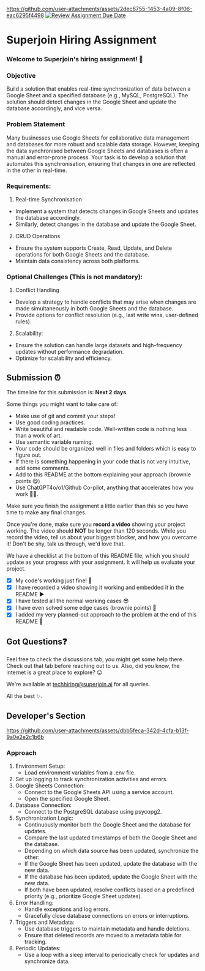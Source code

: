 
https://github.com/user-attachments/assets/2dec6755-1453-4a09-8f06-eac6295f4498
[![Review Assignment Due Date](https://classroom.github.com/assets/deadline-readme-button-22041afd0340ce965d47ae6ef1cefeee28c7c493a6346c4f15d667ab976d596c.svg)](https://classroom.github.com/a/AHFn7Vbn)
# Superjoin Hiring Assignment

### Welcome to Superjoin's hiring assignment! 🚀

### Objective
Build a solution that enables real-time synchronization of data between a Google Sheet and a specified database (e.g., MySQL, PostgreSQL). The solution should detect changes in the Google Sheet and update the database accordingly, and vice versa.

### Problem Statement
Many businesses use Google Sheets for collaborative data management and databases for more robust and scalable data storage. However, keeping the data synchronised between Google Sheets and databases is often a manual and error-prone process. Your task is to develop a solution that automates this synchronisation, ensuring that changes in one are reflected in the other in real-time.

### Requirements:
1. Real-time Synchronisation
  - Implement a system that detects changes in Google Sheets and updates the database accordingly.
   - Similarly, detect changes in the database and update the Google Sheet.
  2.	CRUD Operations
   - Ensure the system supports Create, Read, Update, and Delete operations for both Google Sheets and the database.
   - Maintain data consistency across both platforms.
   
### Optional Challenges (This is not mandatory):
1. Conflict Handling
- Develop a strategy to handle conflicts that may arise when changes are made simultaneously in both Google Sheets and the database.
- Provide options for conflict resolution (e.g., last write wins, user-defined rules).
    
2. Scalability: 	
- Ensure the solution can handle large datasets and high-frequency updates without performance degradation.
- Optimize for scalability and efficiency.

## Submission ⏰
The timeline for this submission is: **Next 2 days**

Some things you might want to take care of:
- Make use of git and commit your steps!
- Use good coding practices.
- Write beautiful and readable code. Well-written code is nothing less than a work of art.
- Use semantic variable naming.
- Your code should be organized well in files and folders which is easy to figure out.
- If there is something happening in your code that is not very intuitive, add some comments.
- Add to this README at the bottom explaining your approach (brownie points 😋)
- Use ChatGPT4o/o1/Github Co-pilot, anything that accelerates how you work 💪🏽. 

Make sure you finish the assignment a little earlier than this so you have time to make any final changes.

Once you're done, make sure you **record a video** showing your project working. The video should **NOT** be longer than 120 seconds. While you record the video, tell us about your biggest blocker, and how you overcame it! Don't be shy, talk us through, we'd love that.

We have a checklist at the bottom of this README file, which you should update as your progress with your assignment. It will help us evaluate your project.

- [x] My code's working just fine! 🥳
- [x] I have recorded a video showing it working and embedded it in the README ▶️
- [x] I have tested all the normal working cases 😎
- [x] I have even solved some edge cases (brownie points) 💪
- [x] I added my very planned-out approach to the problem at the end of this README 📜

## Got Questions❓
Feel free to check the discussions tab, you might get some help there. Check out that tab before reaching out to us. Also, did you know, the internet is a great place to explore? 😛

We're available at techhiring@superjoin.ai for all queries. 

All the best ✨.

## Developer's Section


https://github.com/user-attachments/assets/dbb5feca-342d-4cfa-b13f-9a0e2e2c1b6b

### Approach
1. Environment Setup:
   - Load environment variables from a .env file.
2. Set up logging to track synchronization activities and errors.
3. Google Sheets Connection:
   - Connect to the Google Sheets API using a service account.
   - Open the specified Google Sheet.
4. Database Connection:
   - Connect to the PostgreSQL database using psycopg2.
5. Synchronization Logic:
   - Continuously monitor both the Google Sheet and the database for updates.
   - Compare the last updated timestamps of both the Google Sheet and the database.
   - Depending on which data source has been updated, synchronize the other:
   - If the Google Sheet has been updated, update the database with the new data.
   - If the database has been updated, update the Google Sheet with the new data.
   - If both have been updated, resolve conflicts based on a predefined priority (e.g., prioritize Google Sheet updates).
6. Error Handling:
   - Handle exceptions and log errors.
   - Gracefully close database connections on errors or interruptions.
7. Triggers and Metadata:
   - Use database triggers to maintain metadata and handle deletions.
   - Ensure that deleted records are moved to a metadata table for tracking.
8. Periodic Updates:
   - Use a loop with a sleep interval to periodically check for updates and synchronize data.

